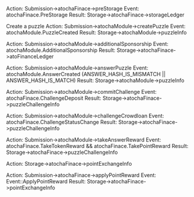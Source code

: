 
Action: Submission->atochaFinace->preStorage
Event: atochaFinace.PreStorage
Result: Storage->atochaFinace->storageLedger

Create a puzzle
Action: Submission->atochaModule->createPuzzle
Event: atochaModule.PuzzleCreated
Result: Storage->atochaModule->puzzleInfo

Action: Submission->atochaModule->additionalSponsorship
Event: atochaModule.AdditionalSponsorship
Result: Storage->atochaFinace->atoFinanceLedger

Action: Submission->atochaModule->answerPuzzle
Event: atochaModule.AnswerCreated (ANSWER_HASH_IS_MISMATCH || ANSWER_HASH_IS_MATCH)
Result: Storage->atochaModule->puzzleInfo

Action: Submission->atochaModule->commitChallenge
Event: atochaFinace.ChallengeDeposit
Result: Storage->atochaFinace->puzzleChallengeInfo

Action: Submission->atochaModule->challengeCrowdloan
Event: atochaFinace.ChallengeStatusChange
Result: Storage->atochaFinace->puzzleChallengeInfo

Action: Submission->atochaModule->takeAnswerReward
Event: atochaFinace.TakeTokenReward && atochaFinace.TakePointReward
Result: Storage->atochaFinace->puzzleChallengeInfo

Action: 
Storage->atochaFinace->pointExchangeInfo

Action: Submission->atochaFinace->applyPointReward
Event: Event::ApplyPointReward
Result: Storage->atochaFinace->pointExchangeInfo
